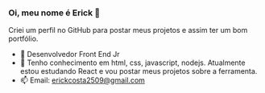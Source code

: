 ### Oi, meu nome é Erick 👋

Criei um perfil no GitHub para postar meus projetos e assim ter um bom portfólio.

- 🔭 Desenvolvedor Front End Jr
- 🌱 Tenho conhecimento em html, css, javascript, nodejs. Atualmente estou estudando React e vou postar meus projetos sobre a ferramenta.
- 📫 Email: erickcosta2509@gmail.com
